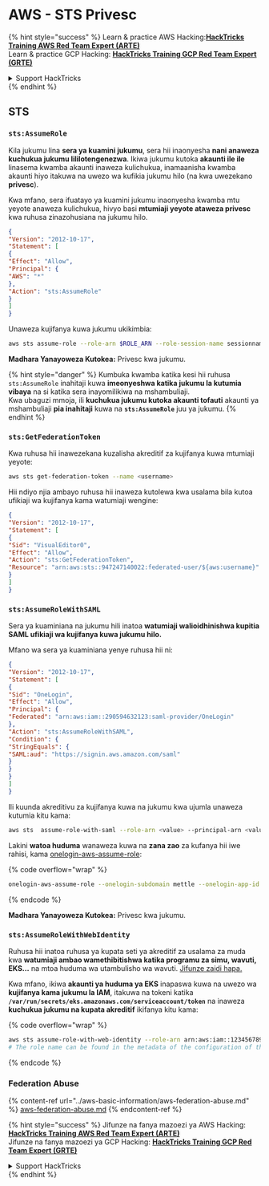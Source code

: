 # AWS - STS Privesc

{% hint style="success" %}
Learn & practice AWS Hacking:<img src="../../../.gitbook/assets/image (1) (1) (1) (1).png" alt="" data-size="line">[**HackTricks Training AWS Red Team Expert (ARTE)**](https://training.hacktricks.xyz/courses/arte)<img src="../../../.gitbook/assets/image (1) (1) (1) (1).png" alt="" data-size="line">\
Learn & practice GCP Hacking: <img src="../../../.gitbook/assets/image (2) (1).png" alt="" data-size="line">[**HackTricks Training GCP Red Team Expert (GRTE)**<img src="../../../.gitbook/assets/image (2) (1).png" alt="" data-size="line">](https://training.hacktricks.xyz/courses/grte)

<details>

<summary>Support HackTricks</summary>

* Check the [**subscription plans**](https://github.com/sponsors/carlospolop)!
* **Join the** 💬 [**Discord group**](https://discord.gg/hRep4RUj7f) or the [**telegram group**](https://t.me/peass) or **follow** us on **Twitter** 🐦 [**@hacktricks\_live**](https://twitter.com/hacktricks_live)**.**
* **Share hacking tricks by submitting PRs to the** [**HackTricks**](https://github.com/carlospolop/hacktricks) and [**HackTricks Cloud**](https://github.com/carlospolop/hacktricks-cloud) github repos.

</details>
{% endhint %}

## STS

### `sts:AssumeRole`

Kila jukumu lina **sera ya kuamini jukumu**, sera hii inaonyesha **nani anaweza kuchukua jukumu lililotengenezwa**. Ikiwa jukumu kutoka **akaunti ile ile** linasema kwamba akaunti inaweza kulichukua, inamaanisha kwamba akaunti hiyo itakuwa na uwezo wa kufikia jukumu hilo (na kwa uwezekano **privesc**).

Kwa mfano, sera ifuatayo ya kuamini jukumu inaonyesha kwamba mtu yeyote anaweza kulichukua, hivyo basi **mtumiaji yeyote ataweza privesc** kwa ruhusa zinazohusiana na jukumu hilo.
```json
{
"Version": "2012-10-17",
"Statement": [
{
"Effect": "Allow",
"Principal": {
"AWS": "*"
},
"Action": "sts:AssumeRole"
}
]
}
```
Unaweza kujifanya kuwa jukumu ukikimbia:
```bash
aws sts assume-role --role-arn $ROLE_ARN --role-session-name sessionname
```
**Madhara Yanayoweza Kutokea:** Privesc kwa jukumu.

{% hint style="danger" %}
Kumbuka kwamba katika kesi hii ruhusa `sts:AssumeRole` inahitaji kuwa **imeonyeshwa katika jukumu la kutumia vibaya** na si katika sera inayomilikiwa na mshambuliaji.\
Kwa ubaguzi mmoja, ili **kuchukua jukumu kutoka akaunti tofauti** akaunti ya mshambuliaji **pia inahitaji** kuwa na **`sts:AssumeRole`** juu ya jukumu.
{% endhint %}

### **`sts:GetFederationToken`**

Kwa ruhusa hii inawezekana kuzalisha akreditif za kujifanya kuwa mtumiaji yeyote:
```bash
aws sts get-federation-token --name <username>
```
Hii ndiyo njia ambayo ruhusa hii inaweza kutolewa kwa usalama bila kutoa ufikiaji wa kujifanya kama watumiaji wengine:
```json
{
"Version": "2012-10-17",
"Statement": [
{
"Sid": "VisualEditor0",
"Effect": "Allow",
"Action": "sts:GetFederationToken",
"Resource": "arn:aws:sts::947247140022:federated-user/${aws:username}"
}
]
}
```
### `sts:AssumeRoleWithSAML`

Sera ya kuaminiana na jukumu hili inatoa **watumiaji walioidhinishwa kupitia SAML ufikiaji wa kujifanya kuwa jukumu hilo.**

Mfano wa sera ya kuaminiana yenye ruhusa hii ni:
```json
{
"Version": "2012-10-17",
"Statement": [
{
"Sid": "OneLogin",
"Effect": "Allow",
"Principal": {
"Federated": "arn:aws:iam::290594632123:saml-provider/OneLogin"
},
"Action": "sts:AssumeRoleWithSAML",
"Condition": {
"StringEquals": {
"SAML:aud": "https://signin.aws.amazon.com/saml"
}
}
}
]
}
```
Ili kuunda akreditivu za kujifanya kuwa na jukumu kwa ujumla unaweza kutumia kitu kama:
```bash
aws sts  assume-role-with-saml --role-arn <value> --principal-arn <value>
```
Lakini **watoa huduma** wanaweza kuwa na **zana zao** za kufanya hii iwe rahisi, kama [onelogin-aws-assume-role](https://github.com/onelogin/onelogin-python-aws-assume-role):

{% code overflow="wrap" %}
```bash
onelogin-aws-assume-role --onelogin-subdomain mettle --onelogin-app-id 283740 --aws-region eu-west-1 -z 3600
```
{% endcode %}

**Madhara Yanayoweza Kutokea:** Privesc kwa jukumu.

### `sts:AssumeRoleWithWebIdentity`

Ruhusa hii inatoa ruhusa ya kupata seti ya akreditif za usalama za muda kwa **watumiaji ambao wamethibitishwa katika programu za simu, wavuti, EKS...** na mtoa huduma wa utambulisho wa wavuti. [Jifunze zaidi hapa.](https://docs.aws.amazon.com/STS/latest/APIReference/API_AssumeRoleWithWebIdentity.html)

Kwa mfano, ikiwa **akaunti ya huduma ya EKS** inapaswa kuwa na uwezo wa **kujifanya kama jukumu la IAM**, itakuwa na tokeni katika **`/var/run/secrets/eks.amazonaws.com/serviceaccount/token`** na inaweza **kuchukua jukumu na kupata akreditif** ikifanya kitu kama: 

{% code overflow="wrap" %}
```bash
aws sts assume-role-with-web-identity --role-arn arn:aws:iam::123456789098:role/<role_name> --role-session-name something --web-identity-token file:///var/run/secrets/eks.amazonaws.com/serviceaccount/token
# The role name can be found in the metadata of the configuration of the pod
```
{% endcode %}

### Federation Abuse

{% content-ref url="../aws-basic-information/aws-federation-abuse.md" %}
[aws-federation-abuse.md](../aws-basic-information/aws-federation-abuse.md)
{% endcontent-ref %}

{% hint style="success" %}
Jifunze na fanya mazoezi ya AWS Hacking:<img src="../../../.gitbook/assets/image (1) (1) (1) (1).png" alt="" data-size="line">[**HackTricks Training AWS Red Team Expert (ARTE)**](https://training.hacktricks.xyz/courses/arte)<img src="../../../.gitbook/assets/image (1) (1) (1) (1).png" alt="" data-size="line">\
Jifunze na fanya mazoezi ya GCP Hacking: <img src="../../../.gitbook/assets/image (2) (1).png" alt="" data-size="line">[**HackTricks Training GCP Red Team Expert (GRTE)**<img src="../../../.gitbook/assets/image (2) (1).png" alt="" data-size="line">](https://training.hacktricks.xyz/courses/grte)

<details>

<summary>Support HackTricks</summary>

* Angalia [**mpango wa usajili**](https://github.com/sponsors/carlospolop)!
* **Jiunge na** 💬 [**kikundi cha Discord**](https://discord.gg/hRep4RUj7f) au [**kikundi cha telegram**](https://t.me/peass) au **fuata** sisi kwenye **Twitter** 🐦 [**@hacktricks\_live**](https://twitter.com/hacktricks_live)**.**
* **Shiriki mbinu za hacking kwa kuwasilisha PRs kwa** [**HackTricks**](https://github.com/carlospolop/hacktricks) na [**HackTricks Cloud**](https://github.com/carlospolop/hacktricks-cloud) github repos.

</details>
{% endhint %}
